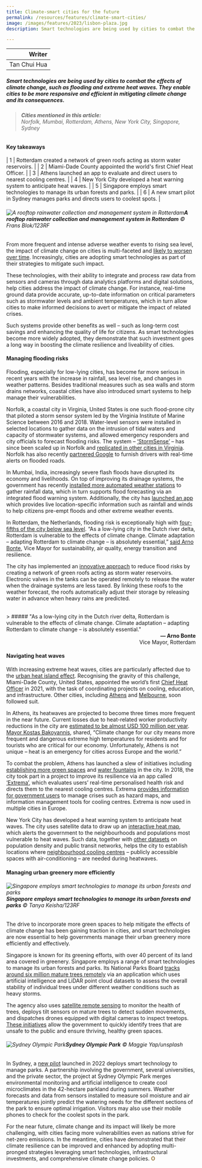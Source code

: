```yaml
---
title: Climate-smart cities for the future
permalink: /resources/features/climate-smart-cities/
image: /images/features/2023/lisbon-plaza.jpg
description: Smart technologies are being used by cities to combat the effects of climate change, such as flooding and extreme heat waves. They enable cities to be more responsive and efficient in mitigating climate change and its consequences. 

---
```


| Writer | 
| ---: |
| Tan Chui Hua |

##### Smart technologies are being used by cities to combat the effects of climate change, such as flooding and extreme heat waves. They enable cities to be more responsive and efficient in mitigating climate change and its consequences. 

> ###### **Cities mentioned in this article:** <br> Norfolk, Mumbai, Rotterdam, Athens, New York City, Singapore, Sydney 

#### **Key takeaways**

| 1 | Rotterdam created a network of green roofs acting as storm water reservoirs. |
| 2 | Miami-Dade County appointed the world's first Chief Heat Officer. |
| 3 | Athens launched an app to evaluate and direct users to nearest cooling centres. |
| 4 | New York City developed a heat warning system to anticipate heat waves. |
| 5 | Singapore employs smart technologies to manage its urban forests and parks. |
| 6 | A new smart pilot in Sydney manages parks and directs users to coolest spots. |

###### ![A rooftop rainwater collection and management system in Rotterdam](/images/features/2023/rotterdam-roof.jpg/)**A rooftop rainwater collection and management system in Rotterdam** © Frans Blok/123RF

From more frequent and intense adverse weather events to rising sea level, the impact of climate change on cities is multi-faceted and [likely to worsen over time](https://www.livescience.com/is-the-weather-getting-worse). Increasingly, cities are adopting smart technologies as part of their strategies to mitigate such impact. 

These technologies, with their ability to integrate and process raw data from sensors and cameras through data analytics platforms and digital solutions, help cities address the impact of climate change. For instance, real-time ground data provide accurate, up-to-date information on critical parameters such as stormwater levels and ambient temperatures, which in turn allow cities to make informed decisions to avert or mitigate the impact of related crises. 

Such systems provide other benefits as well – such as long-term cost savings and enhancing the quality of life for citizens. As smart technologies become more widely adopted, they demonstrate that such investment goes a long way in boosting the climate resilience and liveability of cities.

#### **Managing flooding risks**

Flooding, especially for low-lying cities, has become far more serious in recent years with the increase in rainfall, sea level rise, and changes in weather patterns. Besides traditional measures such as sea walls and storm drains networks, coastal cities have also introduced smart systems to help manage their vulnerabilities.

Norfolk, a coastal city in Virginia, United States is one such flood-prone city that piloted a storm sensor system led by the Virginia Institute of Marine Science between 2016 and 2018. Water-level sensors were installed in selected locations to gather data on the intrusion of tidal waters and capacity of stormwater systems, and allowed emergency responders and city officials to forecast flooding risks. The system – [‘StormSense’](https://www.wtkr.com/2018/11/06/water-level-sensors-hope-to-get-you-information-faster-about-storms) – has since been scaled up in Norfolk and [replicated in other cities in Virginia](https://pubmed.ncbi.nlm.nih.gov/31092957/). Norfolk has also recently [partnered Google](https://www.govtech.com/analytics/norfolk-va-offers-real-time-flood-data-to-drivers) to furnish drivers with real-time alerts on flooded roads. 

In Mumbai, India, increasingly severe flash floods have disrupted its economy and livelihoods. On top of improving its drainage systems, the government has recently [installed more automated weather stations](https://timesofindia.indiatimes.com/city/mumbai/60-more-automatic-weather-stns-to-help-enhance-flood-prediction/articleshow/98031237.cms) to gather rainfall data, which in turn supports flood forecasting via an integrated flood warning system. Additionally, the city has [launched an app](https://localpress.co.in/mumbai-snippets/ministry-launches-mumbai-weather-live-app-to-warn-mumbaikars-about-extreme-weather-events/) which provides live location-specific information such as rainfall and winds to help citizens pre-empt floods and other extreme weather events. 

In Rotterdam, the Netherlands, flooding risk is exceptionally high with [four-fifths of the city below sea level](https://www.thestar.com/news/atkinsonseries/2021/01/07/rotterdam-is-using-smart-city-tech-to-solve-pressing-urban-problems-heres-what-canadian-cities-can-learn-from-the-dutch-model.html). “As a low-lying city in the Dutch river delta, Rotterdam is vulnerable to the effects of climate change. Climate adaptation – adapting Rotterdam to climate change – is absolutely essential,” [said Arno Bonte](https://s3.eu-central-1.amazonaws.com/storage.resilientrotterdam.nl/storage/2022/09/09093215/Resilient-Rotterdam-Strategy-2022-2027.pdf), Vice Mayor for sustainability, air quality, energy transition and resilience.  

The city has implemented an [innovative approach](https://www.corporateknights.com/built-environment/rotterdam-uses-smart-tech-to-save-city-from-drowning/) to reduce flood risks by creating a network of green roofs acting as storm water reservoirs. Electronic valves in the tanks can be operated remotely to release the water when the drainage systems are less taxed. By linking these roofs to the weather forecast, the roofs automatically adjust their storage by releasing water in advance when heavy rains are predicted. 

<br>
> ##### "As a low-lying city in the Dutch river delta, Rotterdam is vulnerable to the effects of climate change. Climate adaptation – adapting Rotterdam to climate change – is absolutely essential."

<div align="right"><b>— Arno Bonte</b> <br>Vice Mayor, Rotterdam</div>

#### **Navigating heat waves** 

With increasing extreme heat waves, cities are particularly affected due to the [urban heat island effect](https://www.heat.gov/pages/urban-heat-islands). Recognising the gravity of this challenge, Miami-Dade County, United States, appointed the world’s first [Chief Heat Officer](https://www.bloomberg.com/news/articles/2021-09-29/miami-chief-heat-officer-sets-out-resilience-agenda) in 2021, with the task of coordinating projects on cooling, education, and infrastructure. Other cities, including [Athens](https://www.theguardian.com/environment/2021/jul/23/athens-appoints-chief-heat-officer-combat-climate-crisis) and [Melbourne](https://news.melbourne.vic.gov.au/media-releases/new-tool-to-combat-rising-temperatures-in-city/#:~:text=Melbourne%20became%20the%20sixth%20city,Chief%20Heat%20Officers%20last%20year.), soon followed suit. 

In Athens, its heatwaves are projected to become three times more frequent in the near future. Current losses due to heat-related worker productivity reductions in the city are [estimated to be almost USD 100 million per year](https://onebillionresilient.org/hot-cities-chilled-economies-athens/). [Mayor Kostas Bakoyannis](https://www.atlanticcouncil.org/news/press-releases/athens-mayor-kostas-bakoyannis-announces-europes-first-chief-heat-officer/?utm_medium=website&utm_source=archdaily.com), shared, “Climate change for our city means more frequent and dangerous extreme high temperatures for residents and for tourists who are critical for our economy. Unfortunately, Athens is not unique – heat is an emergency for cities across Europe and the world.”

To combat the problem, Athens has launched a slew of initiatives including [establishing more green spaces](https://www.greeknewsagenda.gr/topics/culture-society/7486-pocket-parks) and [water fountains](https://climatechampions.unfccc.int/athens-leads-fight-to-counteract-extreme-heat/) in the city. In 2018, the city took part in a project to improve its resilience via an app called [‘Extrema’](https://extrema.space/), which evaluates users’ real-time personalised health risk and directs them to the nearest cooling centres. Extrema [provides information for government users](https://www.c40.org/case-studies/extrema-emergency-notification-system-for-extreme-temperatures/) to manage crises such as hazard maps, and information management tools for cooling centres. Extrema is now used in multiple cities in Europe.

New York City has developed a heat warning system to anticipate heat waves. The city uses satellite data to draw up an [interactive heat map](https://council.nyc.gov/data/heat/), which alerts the government to the neighbourhoods and populations most vulnerable to heat waves. Such data, together with [other datasets](https://www.health.ny.gov/environmental/weather/vulnerability_index/) on population density and public transit networks, helps the city to establish locations where [neighbourhood cooling centres](https://www.c40knowledgehub.org/s/article/Cool-Neighborhoods-NYC-A-comprehensive-approach-to-keep-communities-safe-in-extreme-heat?language=en_US) – publicly accessible spaces with air-conditioning – are needed during heatwaves.

#### **Managing urban greenery more efficiently**

###### ![Singapore employs smart technologies to manage its urban forests and parks](/images/features/2023/singapore-trees.jpg/)**Singapore employs smart technologies to manage its urban forests and parks** © Tanya Keisha/123RF

The drive to incorporate more green spaces to help mitigate the effects of climate change has been gaining traction in cities, and smart technologies are now essential to help governments manage their urban greenery more efficiently and effectively.

Singapore is known for its greening efforts, with over 40 percent of its land area covered in greenery. Singapore employs a range of smart technologies to manage its urban forests and parks. Its National Parks Board [tracks around six million mature trees remotely](https://www.theregister.com/2022/11/28/automating_tree_management/) via an application which uses artificial intelligence and LiDAR point cloud datasets to assess the overall stability of individual trees under different weather conditions such as heavy storms. 

The agency also uses [satellite remote sensing](https://static.straitstimes.com.sg/s3fs-public/attachments/2021/01/12/st_20210112_vnb12_6253478.pdf) to monitor the health of trees, deploys tilt sensors on mature trees to detect sudden movements, and dispatches drones equipped with digital cameras to inspect treetops. [These initiatives](https://www.tech.gov.sg/media/technews/how-tech-is-changing-the-way-singapore-manages-parks-and-gardens) allow the government to quickly identify trees that are unsafe to the public and ensure thriving, healthy green spaces.

###### ![Sydney Olympic Park](/images/features/2023/sydney-olympic-park.jpg/)**Sydney Olympic Park** © Maggie Yap/unsplash

In Sydney, a [new pilot](https://www.uts.edu.au/isf/explore-research/projects/new-south-wales-coolest-public-park) launched in 2022 deploys smart technology to manage parks. A partnership involving the government, several universities, and the private sector, the project at Sydney Olympic Park merges environmental monitoring and artificial intelligence to create cool microclimates in the 42-hectare parkland during summers. Weather forecasts and data from sensors installed to measure soil moisture and air temperatures jointly predict the watering needs for the different sections of the park to ensure optimal irrigation. Visitors may also use their mobile phones to check for the coolest spots in the park.

For the near future, climate change and its impact will likely be more challenging, with cities facing more vulnerabilities even as nations strive for net-zero emissions. In the meantime, cities have demonstrated that their climate resilience can be improved and enhanced by adopting multi-pronged strategies leveraging smart technologies, infrastructural investments, and comprehensive climate change policies. <b><font color="#967942">O</font></b>
